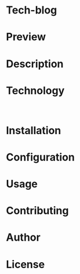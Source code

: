 # Tech-blog

# Preview

# Description

# Technology
<br>

# Installation

# Configuration

# Usage

# Contributing 

# Author

# License